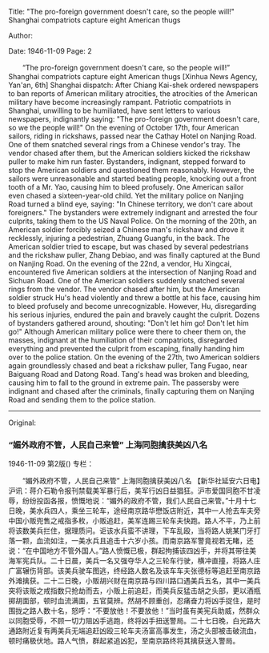 Title: "The pro-foreign government doesn't care, so the people will!" Shanghai compatriots capture eight American thugs

Author:

Date: 1946-11-09
Page: 2

　　“The pro-foreign government doesn't care, so the people will!”
    Shanghai compatriots capture eight American thugs
    [Xinhua News Agency, Yan'an, 6th] Shanghai dispatch: After Chiang Kai-shek ordered newspapers to ban reports of American military atrocities, the atrocities of the American military have become increasingly rampant. Patriotic compatriots in Shanghai, unwilling to be humiliated, have sent letters to various newspapers, indignantly saying: "The pro-foreign government doesn't care, so we the people will!" On the evening of October 17th, four American sailors, riding in rickshaws, passed near the Cathay Hotel on Nanjing Road. One of them snatched several rings from a Chinese vendor's tray. The vendor chased after them, but the American soldiers kicked the rickshaw puller to make him run faster. Bystanders, indignant, stepped forward to stop the American soldiers and questioned them reasonably. However, the sailors were unreasonable and started beating people, knocking out a front tooth of a Mr. Yao, causing him to bleed profusely. One American sailor even chased a sixteen-year-old child. Yet the military police on Nanjing Road turned a blind eye, saying: "In Chinese territory, we don't care about foreigners." The bystanders were extremely indignant and arrested the four culprits, taking them to the US Naval Police. On the morning of the 20th, an American soldier forcibly seized a Chinese man's rickshaw and drove it recklessly, injuring a pedestrian, Zhuang Guangfu, in the back. The American soldier tried to escape, but was chased by several pedestrians and the rickshaw puller, Zhang Debiao, and was finally captured at the Bund on Nanjing Road. On the evening of the 22nd, a vendor, Hu Xingcai, encountered five American soldiers at the intersection of Nanjing Road and Sichuan Road. One of the American soldiers suddenly snatched several rings from the vendor. The vendor chased after him, but the American soldier struck Hu's head violently and threw a bottle at his face, causing him to bleed profusely and become unrecognizable. However, Hu, disregarding his serious injuries, endured the pain and bravely caught the culprit. Dozens of bystanders gathered around, shouting: "Don't let him go! Don't let him go!" Although American military police were there to cheer them on, the masses, indignant at the humiliation of their compatriots, disregarded everything and prevented the culprit from escaping, finally handing him over to the police station. On the evening of the 27th, two American soldiers again groundlessly chased and beat a rickshaw puller, Tang Fugao, near Baiguang Road and Datong Road. Tang's head was broken and bleeding, causing him to fall to the ground in extreme pain. The passersby were indignant and chased after the criminals, finally capturing them on Nanjing Road and sending them to the police station.



<hr /> 

Original: 


### “媚外政府不管，人民自己来管”  上海同胞擒获美凶八名

1946-11-09
第2版()
专栏：

　　“媚外政府不管，人民自己来管”
    上海同胞擒获美凶八名
    【新华社延安六日电】沪讯：蒋介石勒令报刊禁载美军暴行后，美军行凶日益猖狂。沪市爱国同胞不甘凌辱，纷纷投函各报，愤慨地说：“媚外的政府不管，我们人民自己来管。”十月十七日晚，美水兵四人，乘坐三轮车，途经南京路华懋饭店附近，其中一人抢去车夫旁中国小贩兜售之戒指多枚，小贩追赶，美军连踢三轮车夫快跑。路人不平，乃上前将该数美兵拦住，据理质问。讵该水兵蛮不讲理，下车乱殴，当将路人姚某门牙打落一颗，血流如注，一美水兵且追击十六岁小孩。而南京路军警竟视若无睹，还说：“在中国地方不管外国人。”路人愤慨已极，群起拘捕该四凶手，并将其带往美海军宪兵队。二十日晨，美兵一名又强夺华人之三轮车行驶，横冲直撞，将路人庄广富辗伤背部。该美兵驶车图逃，终经路人数名及该车车夫张德标等追赶至南京路外滩擒获。二十二日晚，小贩胡兴财在南京路与四川路口遇美兵五名，其中一美兵突将该贩之戒指数只抢劫而去，小贩上前追赶，而美兵反猛击胡之头部，更以酒瓶掷胡面部，顿时血流满面，五官莫辨。然胡不顾重创，忍痛奋力将凶手捉住，是时围拢之路人数十名，怒呼：“不要放他！不要放他！”当时虽有美宪兵助威，然群众以同胞受辱，不顾一切力阻凶手逃跑，终将凶手扭送警局。二十七日晚，白光路大通路附近复有两美兵无端追赶凶殴三轮车夫汤富高事发生，汤之头部被击破流血，顿时痛极伏地。路人气愤，群起紧追凶犯，至南京路终将其擒获送入警局。
